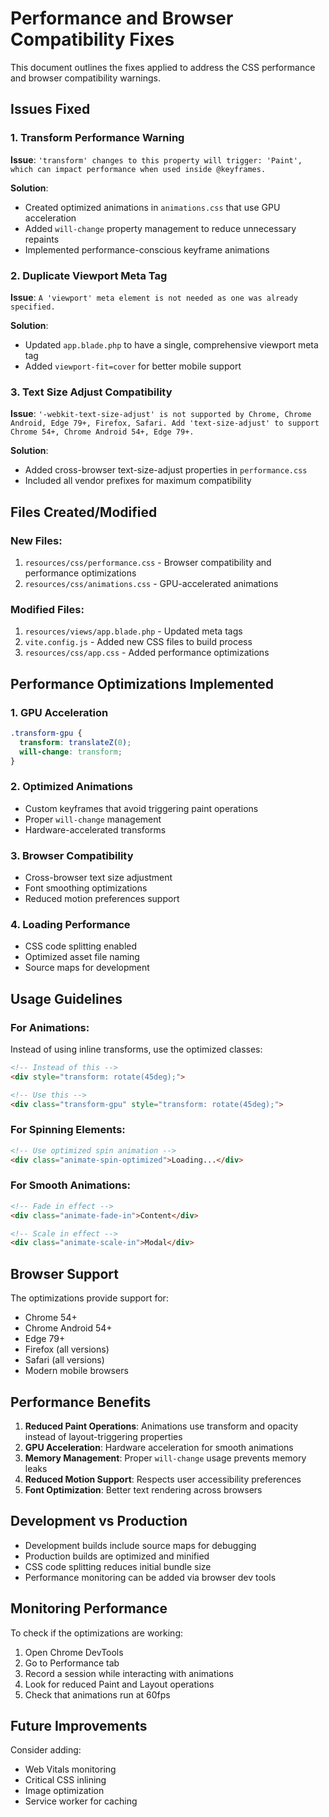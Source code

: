 # Performance and Browser Compatibility Fixes

This document outlines the fixes applied to address the CSS performance and browser compatibility warnings.

## Issues Fixed

### 1. Transform Performance Warning
**Issue**: `'transform' changes to this property will trigger: 'Paint', which can impact performance when used inside @keyframes.`

**Solution**: 
- Created optimized animations in `animations.css` that use GPU acceleration
- Added `will-change` property management to reduce unnecessary repaints
- Implemented performance-conscious keyframe animations

### 2. Duplicate Viewport Meta Tag
**Issue**: `A 'viewport' meta element is not needed as one was already specified.`

**Solution**: 
- Updated `app.blade.php` to have a single, comprehensive viewport meta tag
- Added `viewport-fit=cover` for better mobile support

### 3. Text Size Adjust Compatibility
**Issue**: `'-webkit-text-size-adjust' is not supported by Chrome, Chrome Android, Edge 79+, Firefox, Safari. Add 'text-size-adjust' to support Chrome 54+, Chrome Android 54+, Edge 79+.`

**Solution**: 
- Added cross-browser text-size-adjust properties in `performance.css`
- Included all vendor prefixes for maximum compatibility

## Files Created/Modified

### New Files:
1. `resources/css/performance.css` - Browser compatibility and performance optimizations
2. `resources/css/animations.css` - GPU-accelerated animations

### Modified Files:
1. `resources/views/app.blade.php` - Updated meta tags
2. `vite.config.js` - Added new CSS files to build process
3. `resources/css/app.css` - Added performance optimizations

## Performance Optimizations Implemented

### 1. GPU Acceleration
```css
.transform-gpu {
  transform: translateZ(0);
  will-change: transform;
}
```

### 2. Optimized Animations
- Custom keyframes that avoid triggering paint operations
- Proper `will-change` management
- Hardware-accelerated transforms

### 3. Browser Compatibility
- Cross-browser text size adjustment
- Font smoothing optimizations
- Reduced motion preferences support

### 4. Loading Performance
- CSS code splitting enabled
- Optimized asset file naming
- Source maps for development

## Usage Guidelines

### For Animations:
Instead of using inline transforms, use the optimized classes:

```html
<!-- Instead of this -->
<div style="transform: rotate(45deg);">

<!-- Use this -->
<div class="transform-gpu" style="transform: rotate(45deg);">
```

### For Spinning Elements:
```html
<!-- Use optimized spin animation -->
<div class="animate-spin-optimized">Loading...</div>
```

### For Smooth Animations:
```html
<!-- Fade in effect -->
<div class="animate-fade-in">Content</div>

<!-- Scale in effect -->
<div class="animate-scale-in">Modal</div>
```

## Browser Support

The optimizations provide support for:
- Chrome 54+
- Chrome Android 54+
- Edge 79+
- Firefox (all versions)
- Safari (all versions)
- Modern mobile browsers

## Performance Benefits

1. **Reduced Paint Operations**: Animations use transform and opacity instead of layout-triggering properties
2. **GPU Acceleration**: Hardware acceleration for smooth animations
3. **Memory Management**: Proper `will-change` usage prevents memory leaks
4. **Reduced Motion Support**: Respects user accessibility preferences
5. **Font Optimization**: Better text rendering across browsers

## Development vs Production

- Development builds include source maps for debugging
- Production builds are optimized and minified
- CSS code splitting reduces initial bundle size
- Performance monitoring can be added via browser dev tools

## Monitoring Performance

To check if the optimizations are working:

1. Open Chrome DevTools
2. Go to Performance tab
3. Record a session while interacting with animations
4. Look for reduced Paint and Layout operations
5. Check that animations run at 60fps

## Future Improvements

Consider adding:
- Web Vitals monitoring
- Critical CSS inlining
- Image optimization
- Service worker for caching
